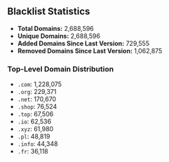 ## Blacklist Statistics

- **Total Domains:** 2,688,596
- **Unique Domains:** 2,688,596
- **Added Domains Since Last Version:** 729,555
- **Removed Domains Since Last Version:** 1,062,875

### Top-Level Domain Distribution

-  `.com`: 1,228,075
-  `.org`: 229,371
-  `.net`: 170,670
-  `.shop`: 76,524
-  `.top`: 67,506
-  `.io`: 62,536
-  `.xyz`: 61,980
-  `.pl`: 48,819
-  `.info`: 44,348
-  `.fr`: 36,118
